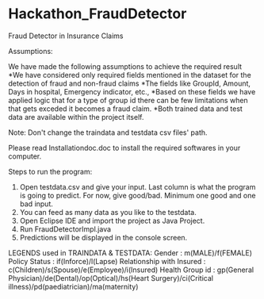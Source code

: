 # Hackathon_FraudDetector
Fraud Detector in Insurance Claims



Assumptions:

We have made the following assumptions to achieve the required result
	*We have considered only required fields mentioned in the dataset for the detection of fraud and non-fraud claims
	*The fields like GroupId, Amount, Days in hospital, Emergency indicator, etc.,
	*Based on these fields we have applied logic that for a type of group id there can be few limitations when that gets exceded it becomes a fraud claim.
	*Both trained data and test data are available within the project itself.

Note: Don't change the traindata and testdata csv files' path.


Please read Installationdoc.doc to install the required softwares in your computer.


Steps to run the program:

   1. Open testdata.csv and give your input. Last column is what the program is going to predict. For now, give good/bad. Minimum one good and one bad input.
   2. You can feed as many data as you like to the testdata.
   3. Open Eclipse IDE and import the project as Java Project.
   4. Run FraudDetectorImpl.java
   5. Predictions will be displayed in the console screen.
   

LEGENDS used in TRAINDATA & TESTDATA:
Gender : m(MALE)/f(FEMALE)
Policy Status : if(Inforce)/l(Lapse)
Relationship with Insured : c(Children)/s(Spouse)/e(Employee)/i(Insured)
Health Group id : gp(General Physician)/de(Dental)/op(Optical)/hs(Heart Surgery)/ci(Critical illness)/pd(paediatrician)/ma(maternity)
